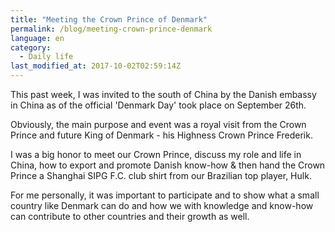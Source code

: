 ```yaml
---
title: "Meeting the Crown Prince of Denmark"
permalink: /blog/meeting-crown-prince-denmark
language: en
category:
  - Daily life
last_modified_at: 2017-10-02T02:59:14Z
---
```


This past week, I was invited to the south of China by the Danish embassy in China as of the official 'Denmark Day' took place on September 26th.

Obviously, the main purpose and event was a royal visit from the Crown Prince and future King of Denmark - his Highness Crown Prince Frederik.

I was a big honor to meet our Crown Prince, discuss my role and life in China, how to export and promote Danish know-how & then hand the Crown Prince a Shanghai SIPG F.C. club shirt from our Brazilian top player, Hulk.

For me personally, it was important to participate and to show what a small country like Denmark can do and how we with knowledge and know-how can contribute to other countries and their growth as well.
